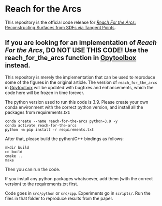 # Reach for the Arcs

This repository is the official code release for [_Reach For the Arcs_:
Reconstructing Surfaces from SDFs via Tangent Points](https://odedstein.com/projects/reach-for-the-arcs/).

## If you are looking for an implementation of _Reach For the Arcs_, DO NOT USE THIS CODE! Use the reach\_for\_the\_arcs function in [Gpytoolbox](https://gpytoolbox.org) instead.
This repository is merely the implementation that can be used to reproduce some of the figures in the original article.
The version of `reach_for_the_arcs` in [Gpytoolbox](https://gpytoolbox.org) will be updated with bugfixes and enhancements, which the code here will be frozen in time forever.

The python version used to run this code is 3.9.
Please create your own conda environment with the correct python version, and install all the packages from requirements.txt:
```
conda create --name reach-for-the-arcs python=3.9 -y
conda activate reach-for-the-arcs
python -m pip install -r requirements.txt
```
After that, please build the python/C++ bindings as follows:
```
mkdir build
cd build
cmake ..
make
```
Then you can run the code.

If you install any python packages whatsoever, add them (with the correct version) to the requirements.txt first.

Code goes in `src/python` or `src/cpp`.
Experiments go in `scripts/`. Run the files in that folder to reproduce results from the paper.


